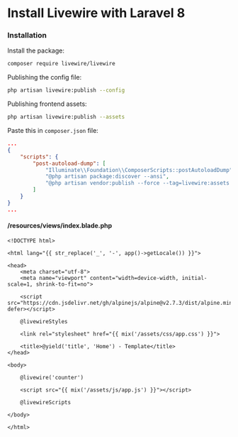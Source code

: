 # Install Livewire with Laravel 8

### Installation
Install the package:
```bash
composer require livewire/livewire
```

Publishing the config file:
```bash
php artisan livewire:publish --config
```

Publishing frontend assets:
```bash
php artisan livewire:publish --assets
```

Paste this in `composer.json` file:
```json
...
{
    "scripts": {
        "post-autoload-dump": [
            "Illuminate\\Foundation\\ComposerScripts::postAutoloadDump",
            "@php artisan package:discover --ansi",
            "@php artisan vendor:publish --force --tag=livewire:assets --ansi"
        ]
    }
}
...
```

#### /resources/views/index.blade.php
```blade
<!DOCTYPE html>

<html lang="{{ str_replace('_', '-', app()->getLocale()) }}">

<head>
    <meta charset="utf-8">
    <meta name="viewport" content="width=device-width, initial-scale=1, shrink-to-fit=no">

    <script src="https://cdn.jsdelivr.net/gh/alpinejs/alpine@v2.7.3/dist/alpine.min.js" defer></script>

    @livewireStyles

    <link rel="stylesheet" href="{{ mix('/assets/css/app.css') }}">

    <title>@yield('title', 'Home') - Template</title>
</head>

<body>

    @livewire('counter')

    <script src="{{ mix('/assets/js/app.js') }}"></script>

    @livewireScripts
    
</body>

</html>

```
